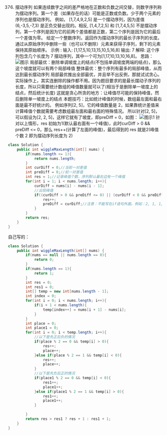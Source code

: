 

376. 摆动序列
如果连续数字之间的差严格地在正数和负数之间交替，则数字序列称为摆动序列。第一个差（如果存在的话）可能是正数或负数。少于两个元素的序列也是摆动序列。
例如， [1,7,4,9,2,5] 是一个摆动序列，因为差值 (6,-3,5,-7,3) 是正负交替出现的。相反, [1,4,7,2,5] 和 [1,7,4,5,5] 不是摆动序列，第一个序列是因为它的前两个差值都是正数，第二个序列是因为它的最后一个差值为零。
给定一个整数序列，返回作为摆动序列的最长子序列的长度。 通过从原始序列中删除一些（也可以不删除）元素来获得子序列，剩下的元素保持其原始顺序。
示例 :
输入: [1,17,5,10,13,15,10,5,16,8]
输出: 7
解释: 这个序列包含几个长度为 7 摆动序列，其中一个可为[1,17,10,13,10,16,8]。
思路：![图示](https://img-blog.csdnimg.cn/20201215163314784.jpg?x-oss-process=image/watermark,type_ZmFuZ3poZW5naGVpdGk,shadow_10,text_aHR0cHM6Ly9ibG9nLmNzZG4ubmV0L3dlaXhpbl80NjQ5NzUwMw==,size_16,color_FFFFFF,t_70)
局部最优：删除单调坡度上的结点(不包括单调坡度两端的结点)，那么这个坡度就可以有两个局部峰值
整体最优：整个序列有最多的局部峰值，从而达到最长摆动序列
局部最优推出全部最优，并且举不出反例，那就试试贪心。
实际操作上，其实连删除的操作都不用。因为题目要求的是最长摆动子序列的长度，所以只需要统计数组的峰值数量就可以了(相当于是删除单一坡度上的结点，然后统计长度)
这就是贪心所贪的地方：让峰值尽可能的保持峰值，然后删除单一坡度上的结点
本题技巧：比如统计峰值的时候，数组最左面和最右面是最不好统计的。
例如序列[2, 5]，它的峰值数量是 2，如果靠统计差值来计算峰值个数就需要考虑数组最左面和最右面的特殊情况。
所以针对[2, 5]，可以假设为[2, 2, 5]，这样它就有了坡度，即preDiff = 0，如图：
![图示1](https://img-blog.csdnimg.cn/20201215164038819.jpg?x-oss-process=image/watermark,type_ZmFuZ3poZW5naGVpdGk,shadow_10,text_aHR0cHM6Ly9ibG9nLmNzZG4ubmV0L3dlaXhpbl80NjQ5NzUwMw==,size_16,color_FFFFFF,t_70)
针对以上情形，res 初始为1(默认最右面有一个峰值)，此时curDiff > 0 && preDiff <= 0，那么 res++(计算了左面的峰值)，最后得到的 res 就是2(峰值个数 2 即为摆动序列长度为 2)

```java
class Solution {
    public int wiggleMaxLength(int[] nums) {
        if(nums.length <= 1){
            return nums.length;
        }
        int curDiff = 0;//当前一对差值
        int preDiff = 0;//前一对差值
        int res = 1;//记录峰值个数，序列默认最右边有一个峰值
        for(int i = 1; i < nums.length; i++){
            curDiff = nums[i] - nums[i - 1];
            //出现峰值
            if((curDiff > 0 && preDiff <= 0) || (curDiff < 0 && preDiff >= 0 )){
                res++;
                preDiff = curDiff;//注意：不能写在if语句外面。例如：2, 1, 1, 0
            }
        }
        return res;
    }
}
```
自己写的：
```java
class Solution {
    public int wiggleMaxLength(int[] nums) {
        if(nums == null || nums.length == 0){
            return 0;
        }
        if(nums.length == 1){
            return 1;
        }
        int res = 0;
        int res1 = 0;
        int[] temp = new int[nums.length - 1];
        int index = 0;
        for(int i = 0; i < nums.length; i++){
            if(i + 1 < nums.length){
                temp[index++] = nums[i + 1] - nums[i]; 
            }
        }
        int place = 0;
        int place1 = 0;
        for(int i = 0; i < temp.length; i++){
            //以下是先正后负的情况
            if(place % 2 == 0 && temp[i] > 0){
                res++;
                place++;
            }else if(place % 2 == 1 && temp[i] < 0){
                res++;
                place++;
            }
            //以下是先负后正的情况
            if(place1 % 2 == 0 && temp[i] < 0){
                res1++;
                place1++;
            }else if(place1 % 2 == 1 && temp[i] > 0){
                res1++;
                place1++;
            }
            
        }
        return res > res1 ? res + 1 : res1 + 1;
    }
}
```